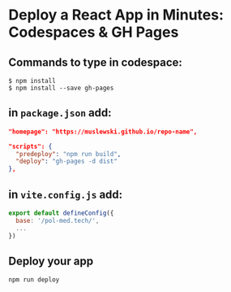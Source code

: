 # Deploy a React App in Minutes: Codespaces & GH Pages

## Commands to type in codespace:
```shell
$ npm install
$ npm install --save gh-pages
```


## in `package.json` add:
```json
"homepage": "https://muslewski.github.io/repo-name",
```
```json
"scripts": {
  "predeploy": "npm run build",
  "deploy": "gh-pages -d dist"
},
```


## in `vite.config.js` add:
```js
export default defineConfig({ 
  base: '/pol-med.tech/',
  ...
})
```

## Deploy your app
`npm run deploy`
